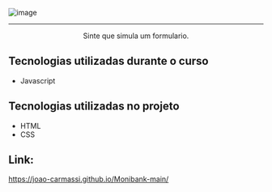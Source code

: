 ![image](https://github.com/joao-carmassi/Monibank-main/assets/90992816/1d949d2c-99e4-41c7-8f92-26132d380989)

<hr>

<p align="center">Sinte que simula um formulario.</p>

## Tecnologias utilizadas durante o curso
* Javascript

## Tecnologias utilizadas no projeto
* HTML
* CSS

## Link:
https://joao-carmassi.github.io/Monibank-main/
